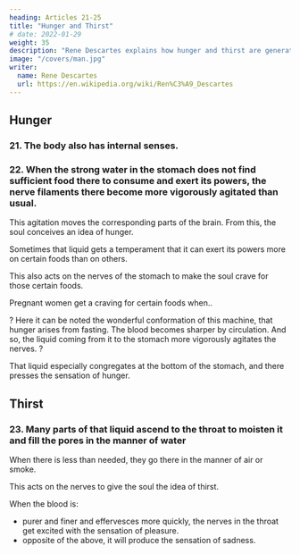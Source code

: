 ```yaml
---
heading: Articles 21-25
title: "Hunger and Thirst"
# date: 2022-01-29
weight: 35
description: "Rene Descartes explains how hunger and thirst are generated"
image: "/covers/man.jpg"
writer:
  name: Rene Descartes
  url: https://en.wikipedia.org/wiki/Ren%C3%A9_Descartes
---
```




## Hunger

### 21. The body also has internal senses. 

<!-- Having thus explained the five external senses as they are found in this machine, it is not permissible to pass over the internal senses with silence, with which it is also equipped. -->

### 22. When the strong water in the stomach does not find sufficient food there to consume and exert its powers, the nerve filaments there become more vigorously agitated than usual.


<!-- Therefore, when the liquid, which I mentioned above as performing the function of  -->
<!-- , and which immediately flows into it through the extremities of the arteries from the mass of blood, 

, turning them into the stomach itself,  -->

This agitation moves the corresponding parts of the brain. From this, the soul conceives an idea of hunger. 

Sometimes that liquid gets a temperament that it can exert its powers more on certain foods than on others.

This also acts on the nerves of the stomach to make the soul crave for those certain foods.

<!-- ; just as common strong water dissolves metals faster than wax, it also acts in a peculiar way on 

, whence the soul then conceives an appetite for these foods rather than others to eat. 

  -->

Pregnant women get a craving for certain foods when.. 

? Here it can be noted the wonderful conformation of this machine, that hunger arises from fasting. The blood becomes sharper by circulation. And so, the liquid coming from it to the stomach more vigorously agitates the nerves. ?

 <!-- and in a peculiar manner if the constitution of the blood is peculiar: hence the  -->

That liquid especially congregates at the bottom of the stomach, and there presses the sensation of hunger.


## Thirst

### 23. Many parts of that liquid ascend to the throat to moisten it and fill the pores in the manner of water

When there is less than needed, they go there in the manner of air or smoke.

<!-- And indeed, when they are carried there less copiously to  -->

This acts on the nerves to give the soul the idea of thirst.

<!-- in an unusual way, exciting motion in the brain. This makes   there in the manner required to -->

When the blood is:
- purer and finer and effervesces more quickly, the nerves in the throat get excited with the sensation of pleasure.
- opposite of the above, it will produce the sensation of sadness. 

<!-- From these things it is clearly evident what is found in that machine that presents itself to the other internal senses that are inherent in us.  -->

